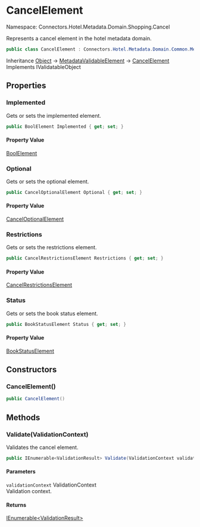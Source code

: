 # CancelElement

Namespace: Connectors.Hotel.Metadata.Domain.Shopping.Cancel

Represents a cancel element in the hotel metadata domain.

```csharp
public class CancelElement : Connectors.Hotel.Metadata.Domain.Common.MetadataValidableElement, System.ComponentModel.DataAnnotations.IValidatableObject
```

Inheritance [Object](https://docs.microsoft.com/en-us/dotnet/api/system.object) → [MetadataValidableElement](./connectors.hotel.metadata.domain.common.metadatavalidableelement) → [CancelElement](./connectors.hotel.metadata.domain.shopping.cancel.cancelelement)<br />
Implements IValidatableObject

## Properties

### **Implemented**

Gets or sets the implemented element.

```csharp
public BoolElement Implemented { get; set; }
```

#### Property Value

[BoolElement](./connectors.hotel.metadata.domain.basetypes.boolelement)<br />

### **Optional**

Gets or sets the optional element.

```csharp
public CancelOptionalElement Optional { get; set; }
```

#### Property Value

[CancelOptionalElement](./connectors.hotel.metadata.domain.shopping.cancel.canceloptionalelement)<br />

### **Restrictions**

Gets or sets the restrictions element.

```csharp
public CancelRestrictionsElement Restrictions { get; set; }
```

#### Property Value

[CancelRestrictionsElement](./connectors.hotel.metadata.domain.shopping.cancel.cancelrestrictionselement)<br />

### **Status**

Gets or sets the book status element.

```csharp
public BookStatusElement Status { get; set; }
```

#### Property Value

[BookStatusElement](./connectors.hotel.metadata.domain.common.bookstatuselement)<br />

## Constructors

### **CancelElement()**

```csharp
public CancelElement()
```

## Methods

### **Validate(ValidationContext)**

Validates the cancel element.

```csharp
public IEnumerable<ValidationResult> Validate(ValidationContext validationContext)
```

#### Parameters

`validationContext` ValidationContext<br />
Validation context.

#### Returns

[IEnumerable\<ValidationResult\>](https://docs.microsoft.com/en-us/dotnet/api/system.collections.generic.ienumerable-1)<br />
